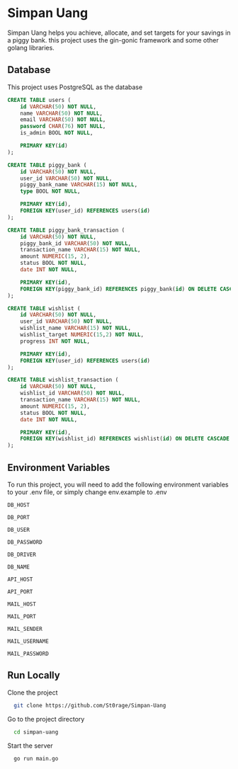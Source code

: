 # Simpan Uang

Simpan Uang helps you achieve, allocate, and set targets for your savings in a piggy bank. this project uses the gin-gonic framework and some other golang libraries.

## Database

This project uses PostgreSQL as the database

```sql
CREATE TABLE users (
	id VARCHAR(50) NOT NULL,
	name VARCHAR(50) NOT NULL,
	email VARCHAR(50) NOT NULL,
	password CHAR(76) NOT NULL,
	is_admin BOOL NOT NULL,

	PRIMARY KEY(id)
);

CREATE TABLE piggy_bank (
	id VARCHAR(50) NOT NULL,
	user_id VARCHAR(50) NOT NULL,
	piggy_bank_name VARCHAR(15) NOT NULL,
	type BOOL NOT NULL,

	PRIMARY KEY(id),
	FOREIGN KEY(user_id) REFERENCES users(id)
);

CREATE TABLE piggy_bank_transaction (
	id VARCHAR(50) NOT NULL,
	piggy_bank_id VARCHAR(50) NOT NULL,
	transaction_name VARCHAR(15) NOT NULL,
	amount NUMERIC(15, 2),
	status BOOL NOT NULL,
	date INT NOT NULL,

	PRIMARY KEY(id),
	FOREIGN KEY(piggy_bank_id) REFERENCES piggy_bank(id) ON DELETE CASCADE
);

CREATE TABLE wishlist (
	id VARCHAR(50) NOT NULL,
	user_id VARCHAR(50) NOT NULL,
	wishlist_name VARCHAR(15) NOT NULL,
	wishlist_target NUMERIC(15,2) NOT NULL,
	progress INT NOT NULL,

	PRIMARY KEY(id),
	FOREIGN KEY(user_id) REFERENCES users(id)
);

CREATE TABLE wishlist_transaction (
	id VARCHAR(50) NOT NULL,
	wishlist_id VARCHAR(50) NOT NULL,
	transaction_name VARCHAR(15) NOT NULL,
	amount NUMERIC(15, 2),
	status BOOL NOT NULL,
	date INT NOT NULL,

	PRIMARY KEY(id),
	FOREIGN KEY(wishlist_id) REFERENCES wishlist(id) ON DELETE CASCADE
);
```

## Environment Variables

To run this project, you will need to add the following environment variables to your .env file, or simply change env.example to .env

`DB_HOST`

`DB_PORT`

`DB_USER`

`DB_PASSWORD`

`DB_DRIVER`

`DB_NAME`

`API_HOST`

`API_PORT`

`MAIL_HOST`

`MAIL_PORT`

`MAIL_SENDER`

`MAIL_USERNAME`

`MAIL_PASSWORD`

## Run Locally

Clone the project

```bash
  git clone https://github.com/St0rage/Simpan-Uang
```

Go to the project directory

```bash
  cd simpan-uang
```

Start the server

```bash
  go run main.go
```

